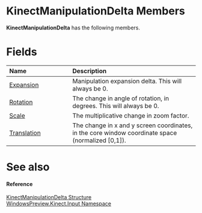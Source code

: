 KinectManipulationDelta Members  
===============================  

**KinectManipulationDelta** has the following members.  

<span id="publicfieldsSection"></span>

Fields  
======  

<table>
<colgroup>
<col width="30%" />
<col width="60%" />
</colgroup>
<thead>
<tr class="header">
<th align="left">Name</th>
<th align="left">Description</th>
</tr>
</thead>
<tbody>
<tr class="odd">
<td align="left"><a href="KinectManipulationDelta/Expansion_Field.md">Expansion</a></td>
<td align="left">Manipulation expansion delta. This will always be 0.</td>
</tr>
<tr class="even">
<td align="left"><a href="KinectManipulationDelta/Rotation_Field.md">Rotation</a></td>
<td align="left">The change in angle of rotation, in degrees. This will always be 0.</td>
</tr>
<tr class="odd">
<td align="left"><a href="KinectManipulationDelta/Scale_Field.md">Scale</a></td>
<td align="left">The multiplicative change in zoom factor.</td>
</tr>
<tr class="even">
<td align="left"><a href="KinectManipulationDelta/Translation_Field.md">Translation</a></td>
<td align="left">The change in x and y screen coordinates, in the core window coordinate space (normalized [0,1]).</td>
</tr>
</tbody>
</table>

<span id="ID4EK"></span>

See also  
========  

<span id="ID4EM"></span>
#### Reference  

[KinectManipulationDelta Structure](../KinectManipulationDelta.md)  
 [WindowsPreview.Kinect.Input Namespace](../../Kinect.Input.md)  



<!--Please do not edit the data in the comment block below.-->
<!--
TOCTitle : KinectManipulationDelta Members
RLTitle : KinectManipulationDelta Members
KeywordF : WindowsPreview.Kinect.Input.KinectManipulationDelta
KeywordF : KinectManipulationDelta
KeywordK : KinectManipulationDelta structure
KeywordK : KinectManipulationDelta structure, all members
KeywordK : WindowsPreview.Kinect.Input.KinectManipulationDelta structure
HelpPriority : 1
KeywordA : AllMembers.T:WindowsPreview.Kinect.Input.KinectManipulationDelta
AssetID : AllMembers.T:WindowsPreview.Kinect.Input.KinectManipulationDelta
Locale : en-us
CommunityContent : 1
TargetOS : Windows
TopicType : kbSyntax
DocSet : K4Wv2
ProjType : K4Wv2Proj
Technology : Kinect for Windows
Product : Kinect for Windows SDK v2
productversion : 20
-->
